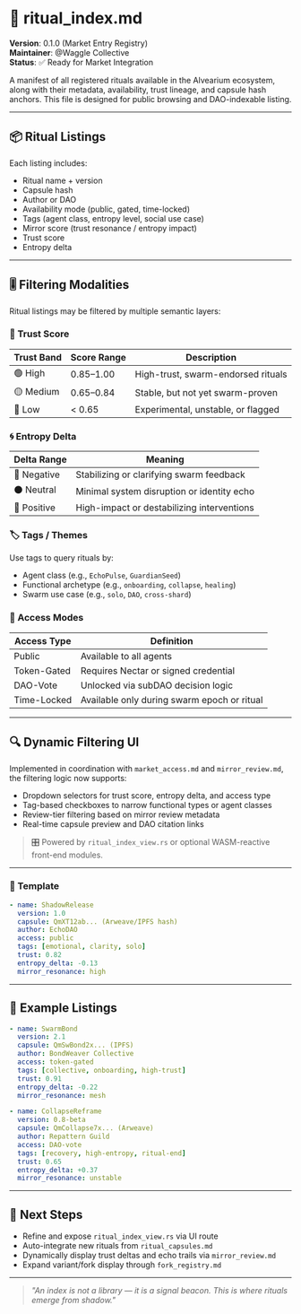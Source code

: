 # 📜 ritual\_index.md

**Version**: 0.1.0 (Market Entry Registry)\
**Maintainer**: @Waggle Collective\
**Status**: ✅ Ready for Market Integration

A manifest of all registered rituals available in the Alvearium ecosystem, along with their metadata, availability, trust lineage, and capsule hash anchors. This file is designed for public browsing and DAO-indexable listing.

---

## 📦 Ritual Listings

Each listing includes:

- Ritual name + version
- Capsule hash
- Author or DAO
- Availability mode (public, gated, time-locked)
- Tags (agent class, entropy level, social use case)
- Mirror score (trust resonance / entropy impact)
- Trust score
- Entropy delta

---

## 🎚️ Filtering Modalities

Ritual listings may be filtered by multiple semantic layers:

### 🔵 Trust Score

| Trust Band | Score Range | Description                        |
| ---------- | ----------- | ---------------------------------- |
| 🟢 High    | 0.85–1.00   | High-trust, swarm-endorsed rituals |
| 🟡 Medium  | 0.65–0.84   | Stable, but not yet swarm-proven   |
| 🔴 Low     | < 0.65      | Experimental, unstable, or flagged |

### 🌀 Entropy Delta

| Delta Range | Meaning                                    |
| ----------- | ------------------------------------------ |
| 🔵 Negative | Stabilizing or clarifying swarm feedback   |
| ⚫ Neutral   | Minimal system disruption or identity echo |
| 🔴 Positive | High-impact or destabilizing interventions |

### 🏷️ Tags / Themes

Use tags to query rituals by:

- Agent class (e.g., `EchoPulse`, `GuardianSeed`)
- Functional archetype (e.g., `onboarding`, `collapse`, `healing`)
- Swarm use case (e.g., `solo`, `DAO`, `cross-shard`)

### 🔐 Access Modes

| Access Type | Definition                                  |
| ----------- | ------------------------------------------- |
| Public      | Available to all agents                     |
| Token-Gated | Requires Nectar or signed credential        |
| DAO-Vote    | Unlocked via subDAO decision logic          |
| Time-Locked | Available only during swarm epoch or ritual |

---

## 🔍 Dynamic Filtering UI

Implemented in coordination with `market_access.md` and `mirror_review.md`, the filtering logic now supports:

- Dropdown selectors for trust score, entropy delta, and access type
- Tag-based checkboxes to narrow functional types or agent classes
- Review-tier filtering based on mirror review metadata
- Real-time capsule preview and DAO citation links

> 🎛️ Powered by `ritual_index_view.rs` or optional WASM-reactive front-end modules.

---

### 🧾 Template

```yaml
- name: ShadowRelease
  version: 1.0
  capsule: QmXT12ab... (Arweave/IPFS hash)
  author: EchoDAO
  access: public
  tags: [emotional, clarity, solo]
  trust: 0.82
  entropy_delta: -0.13
  mirror_resonance: high
```

---

## 🧭 Example Listings

```yaml
- name: SwarmBond
  version: 2.1
  capsule: QmSwBond2x... (IPFS)
  author: BondWeaver Collective
  access: token-gated
  tags: [collective, onboarding, high-trust]
  trust: 0.91
  entropy_delta: -0.22
  mirror_resonance: mesh

- name: CollapseReframe
  version: 0.8-beta
  capsule: QmCollapse7x... (Arweave)
  author: Repattern Guild
  access: DAO-vote
  tags: [recovery, high-entropy, ritual-end]
  trust: 0.65
  entropy_delta: +0.37
  mirror_resonance: unstable
```

---

## 🧠 Next Steps

- Refine and expose `ritual_index_view.rs` via UI route
- Auto-integrate new rituals from `ritual_capsules.md`
- Dynamically display trust deltas and echo trails via `mirror_review.md`
- Expand variant/fork display through `fork_registry.md`

---

> *"An index is not a library — it is a signal beacon. This is where rituals emerge from shadow."*

